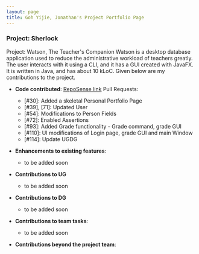 ```yaml
---
layout: page
title: Goh Yijie, Jonathan's Project Portfolio Page
---
```


### Project: Sherlock

Project: Watson, The Teacher's Companion
Watson is a desktop database application used to reduce the administrative workload of teachers greatly. The user interacts with it using a CLI, and it has a GUI created with JavaFX. It is written in Java, and has about 10 kLoC.
Given below are my contributions to the project.


* **Code contributed**: [RepoSense link](https://nus-cs2103-ay2223s1.github.io/tp-dashboard/?search=jgyj123&sort=groupTitle&sortWithin=title&timeframe=commit&mergegroup=&groupSelect=groupByRepos&breakdown=true&checkedFileTypes=docs~functional-code~test-code~other&since=2022-09-16&tabOpen=true&tabType=authorship&tabAuthor=jgyj123&tabRepo=AY2223S1-CS2103T-T08-1%2Ftp%5Bmaster%5D&authorshipIsMergeGroup=false&authorshipFileTypes=&authorshipIsBinaryFileTypeChecked=false&authorshipIsIgnoredFilesChecked=false)
  Pull Requests:
  * [#30]: Added a skeletal Personal Portfolio Page
  * [#39], [71]: Updated User 
  * [#54]: Modifications to Person Fields
  * [#72]: Enabled Assertions
  * [#93]: Added Grade functionality -  Grade command, grade GUI
  * [#110]: UI modifications of Login page, grade GUI and main Window
  * [#114]: Update UGDG
* **Enhancements to existing features**:
    * to be added soon

* **Contributions to UG**
    * to be added soon

* **Contributions to DG**
    * to be added soon

* **Contributions to team tasks**:
    * to be added soon

* **Contributions beyond the project team**:
